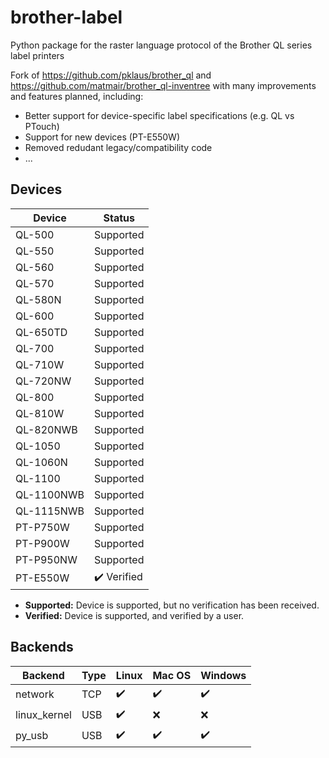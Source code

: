 # brother-label

Python package for the raster language protocol of the Brother QL series label printers

Fork of https://github.com/pklaus/brother_ql and https://github.com/matmair/brother_ql-inventree with many
improvements and features planned, including:

- Better support for device-specific label specifications (e.g. QL vs PTouch)
- Support for new devices (PT-E550W)
- Removed redudant legacy/compatibility code
- ...

## Devices

| Device           | Status                      |
| ---------------- | --------------------------- |
| QL-500           | Supported                   |
| QL-550           | Supported                   |
| QL-560           | Supported                   |
| QL-570           | Supported                   |
| QL-580N          | Supported                   |
| QL-600           | Supported                   |
| QL-650TD         | Supported                   |
| QL-700           | Supported                   |
| QL-710W          | Supported                   |
| QL-720NW         | Supported                   |
| QL-800           | Supported                   |
| QL-810W          | Supported                   |
| QL-820NWB        | Supported                   |
| QL-1050          | Supported                   |
| QL-1060N         | Supported                   |
| QL-1100          | Supported                   |
| QL-1100NWB       | Supported                   |
| QL-1115NWB       | Supported                   |
| PT-P750W         | Supported                   |
| PT-P900W         | Supported                   |
| PT-P950NW        | Supported                   |
| PT-E550W         | :heavy_check_mark: Verified |

 - **Supported:** Device is supported, but no verification has been received.
 - **Verified:** Device is supported, and verified by a user.

## Backends

| Backend       | Type | Linux              | Mac OS             | Windows            |
| ------------- | ---- | ------------------ | ------------------ | ------------------ |
| network       | TCP  | :heavy_check_mark: | :heavy_check_mark: | :heavy_check_mark: |
| linux\_kernel | USB  | :heavy_check_mark: | :x:                | :x:                |
| py_usb        | USB  | :heavy_check_mark: | :heavy_check_mark: | :heavy_check_mark: |
